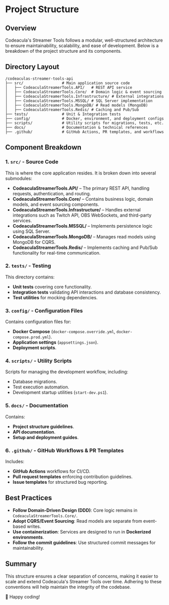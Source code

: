 # Project Structure

## Overview

Codeacula's Streamer Tools follows a modular, well-structured architecture to ensure maintainability, scalability, and ease of development. Below is a breakdown of the project structure and its components.

## Directory Layout

```plaintext
/codeaculas-streamer-tools-api
├── src/                 # Main application source code
│   ├── CodeaculaStreamerTools.API/   # REST API service
│   ├── CodeaculaStreamerTools.Core/  # Domain logic & event sourcing
│   ├── CodeaculaStreamerTools.Infrastructure/ # External integrations
│   ├── CodeaculaStreamerTools.MSSQL/ # SQL Server implementation
│   ├── CodeaculaStreamerTools.MongoDB/ # Read models (MongoDB)
│   ├── CodeaculaStreamerTools.Redis/ # Caching and Pub/Sub
├── tests/               # Unit & Integration tests
├── config/              # Docker, environment, and deployment configs
├── scripts/             # Utility scripts for migrations, tests, etc.
├── docs/                # Documentation & technical references
├── .github/             # GitHub Actions, PR templates, and workflows
```

## Component Breakdown

### **1. `src/` - Source Code**

This is where the core application resides. It is broken down into several submodules:

- **CodeaculaStreamerTools.API/** – The primary REST API, handling requests, authentication, and routing.
- **CodeaculaStreamerTools.Core/** – Contains business logic, domain models, and event sourcing components.
- **CodeaculaStreamerTools.Infrastructure/** – Handles external integrations such as Twitch API, OBS WebSockets, and third-party services.
- **CodeaculaStreamerTools.MSSQL/** – Implements persistence logic using SQL Server.
- **CodeaculaStreamerTools.MongoDB/** – Manages read models using MongoDB for CQRS.
- **CodeaculaStreamerTools.Redis/** – Implements caching and Pub/Sub functionality for real-time communication.

### **2. `tests/` - Testing**

This directory contains:

- **Unit tests** covering core functionality.
- **Integration tests** validating API interactions and database consistency.
- **Test utilities** for mocking dependencies.

### **3. `config/` - Configuration Files**

Contains configuration files for:

- **Docker Compose** (`docker-compose.override.yml`, `docker-compose.prod.yml`).
- **Application settings** (`appsettings.json`).
- **Deployment scripts**.

### **4. `scripts/` - Utility Scripts**

Scripts for managing the development workflow, including:

- Database migrations.
- Test execution automation.
- Development startup utilities (`start-dev.ps1`).

### **5. `docs/` - Documentation**

Contains:

- **Project structure guidelines**.
- **API documentation**.
- **Setup and deployment guides**.

### **6. `.github/` - GitHub Workflows & PR Templates**

Includes:

- **GitHub Actions** workflows for CI/CD.
- **Pull request templates** enforcing contribution guidelines.
- **Issue templates** for structured bug reporting.

## Best Practices

- **Follow Domain-Driven Design (DDD)**: Core logic remains in `CodeaculaStreamerTools.Core/`.
- **Adopt CQRS/Event Sourcing**: Read models are separate from event-based writes.
- **Use containerization**: Services are designed to run in **Dockerized environments**.
- **Follow the commit guidelines**: Use structured commit messages for maintainability.

## Summary

This structure ensures a clear separation of concerns, making it easier to scale and extend Codeacula's Streamer Tools over time. Adhering to these conventions will help maintain the integrity of the codebase.

🚀 Happy coding!
